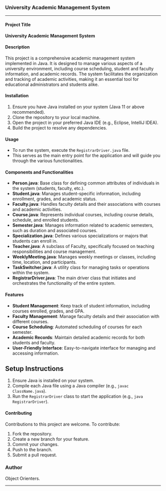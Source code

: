 
### University Academic Management System

---

#### Project Title
**University Academic Management System**

#### Description
This project is a comprehensive academic management system implemented in Java. It is designed to manage various aspects of a university environment, including course scheduling, student and faculty information, and academic records. The system facilitates the organization and tracking of academic activities, making it an essential tool for educational administrators and students alike.

#### Installation
1. Ensure you have Java installed on your system (Java 11 or above recommended).
2. Clone the repository to your local machine.
3. Open the project in your preferred Java IDE (e.g., Eclipse, IntelliJ IDEA).
4. Build the project to resolve any dependencies.

#### Usage
- To run the system, execute the `RegistrarDriver.java` file.
- This serves as the main entry point for the application and will guide you through the various functionalities.

#### Components and Functionalities
- **Person.java**: Base class for defining common attributes of individuals in the system (students, faculty, etc.).
- **Student.java**: Manages student-specific information, including enrollment, grades, and academic status.
- **Faculty.java**: Handles faculty details and their associations with courses and academic activities.
- **Course.java**: Represents individual courses, including course details, schedule, and enrolled students.
- **Semester.java**: Manages information related to academic semesters, such as duration and associated courses.
- **Specialization.java**: Defines various specializations or majors that students can enroll in.
- **Teacher.java**: A subclass of Faculty, specifically focused on teaching responsibilities and course management.
- **WeeklyMeeting.java**: Manages weekly meetings or classes, including time, location, and participants.
- **TaskSwitcher.java**: A utility class for managing tasks or operations within the system.
- **RegistrarDriver.java**: The main driver class that initiates and orchestrates the functionality of the entire system.

#### Features
- **Student Management**: Keep track of student information, including courses enrolled, grades, and GPA.
- **Faculty Management**: Manage faculty details and their association with different courses.
- **Course Scheduling**: Automated scheduling of courses for each semester.
- **Academic Records**: Maintain detailed academic records for both students and faculty.
- **User-Friendly Interface**: Easy-to-navigate interface for managing and accessing information.

## Setup Instructions
1. Ensure Java is installed on your system.
2. Compile each Java file using a Java compiler (e.g., `javac ClassName.java`).
3. Run the `RegistrarDriver` class to start the application (e.g., `java RegistrarDriver`).

#### Contributing
Contributions to this project are welcome. To contribute:
1. Fork the repository.
2. Create a new branch for your feature.
3. Commit your changes.
4. Push to the branch.
5. Submit a pull request.

### Author
Object Orienters.

---
